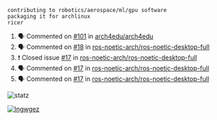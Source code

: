 ```
contributing to robotics/aerospace/ml/gpu software
packaging it for archlinux
ricer
```

<!--START_SECTION:activity-->
1. 🗣 Commented on [#101](https://github.com/arch4edu/arch4edu/issues/101) in [arch4edu/arch4edu](https://github.com/arch4edu/arch4edu)
2. 🗣 Commented on [#18](https://github.com/ros-noetic-arch/ros-noetic-desktop-full/issues/18) in [ros-noetic-arch/ros-noetic-desktop-full](https://github.com/ros-noetic-arch/ros-noetic-desktop-full)
3. ❗️ Closed issue [#17](https://github.com/ros-noetic-arch/ros-noetic-desktop-full/issues/17) in [ros-noetic-arch/ros-noetic-desktop-full](https://github.com/ros-noetic-arch/ros-noetic-desktop-full)
4. 🗣 Commented on [#17](https://github.com/ros-noetic-arch/ros-noetic-desktop-full/issues/17) in [ros-noetic-arch/ros-noetic-desktop-full](https://github.com/ros-noetic-arch/ros-noetic-desktop-full)
5. 🗣 Commented on [#17](https://github.com/ros-noetic-arch/ros-noetic-desktop-full/issues/17) in [ros-noetic-arch/ros-noetic-desktop-full](https://github.com/ros-noetic-arch/ros-noetic-desktop-full)
<!--END_SECTION:activity-->


![statz](https://github-readme-stats.vercel.app/api?username=acxz&include_all_commits=true&show_icons=true)

[![lngwgez](https://github-readme-stats.vercel.app/api/top-langs/?username=acxz&layout=compact)](https://github.com/acxz/github-readme-stats)


<!--
**acxz/acxz** is a ✨ _special_ ✨ repository because its `README.md` (this file) appears on your GitHub profile.

Here are some ideas to get you started:

- 🔭 I’m currently working on ...
- 🌱 I’m currently learning ...
- 👯 I’m looking to collaborate on ...
- 🤔 I’m looking for help with ...
- 💬 Ask me about ...
- 📫 How to reach me: ...
- 😄 Pronouns: ...
- ⚡ Fun fact: ...
-->
